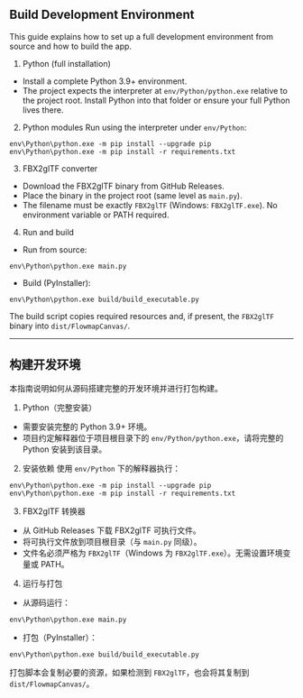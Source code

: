## Build Development Environment

This guide explains how to set up a full development environment from source and how to build the app.

1) Python (full installation)
- Install a complete Python 3.9+ environment.
- The project expects the interpreter at `env/Python/python.exe` relative to the project root. Install Python into that folder or ensure your full Python lives there.

2) Python modules
Run using the interpreter under `env/Python`:
```
env\Python\python.exe -m pip install --upgrade pip
env\Python\python.exe -m pip install -r requirements.txt
```

3) FBX2glTF converter
- Download the FBX2glTF binary from GitHub Releases.
- Place the binary in the project root (same level as `main.py`).
- The filename must be exactly `FBX2glTF` (Windows: `FBX2glTF.exe`). No environment variable or PATH required.

4) Run and build
- Run from source:
```
env\Python\python.exe main.py
```
- Build (PyInstaller):
```
env\Python\python.exe build/build_executable.py
```
The build script copies required resources and, if present, the `FBX2glTF` binary into `dist/FlowmapCanvas/`.

---

## 构建开发环境

本指南说明如何从源码搭建完整的开发环境并进行打包构建。

1) Python（完整安装）
- 需要安装完整的 Python 3.9+ 环境。
- 项目约定解释器位于项目根目录下的 `env/Python/python.exe`，请将完整的 Python 安装到该目录。

2) 安装依赖
使用 `env/Python` 下的解释器执行：
```
env\Python\python.exe -m pip install --upgrade pip
env\Python\python.exe -m pip install -r requirements.txt
```

3) FBX2glTF 转换器
- 从 GitHub Releases 下载 FBX2glTF 可执行文件。
- 将可执行文件放到项目根目录（与 `main.py` 同级）。
- 文件名必须严格为 `FBX2glTF`（Windows 为 `FBX2glTF.exe`）。无需设置环境变量或 PATH。

4) 运行与打包
- 从源码运行：
```
env\Python\python.exe main.py
```
- 打包（PyInstaller）：
```
env\Python\python.exe build/build_executable.py
```
打包脚本会复制必要的资源，如果检测到 `FBX2glTF`，也会将其复制到 `dist/FlowmapCanvas/`。


